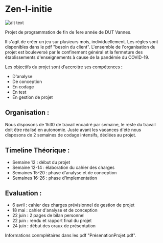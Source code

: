 # Zen-l-initie

![alt text](https://github.com/Log-s/Zen-l-initie/blob/master/Resources/logoZen.png)

Projet de programmation de fin de 1ere année de DUT Vannes.
	

Il s'agit de créer un jeu sur plusieurs mois, individuellement. Les règles sont disponibles dans le pdf "besoin du client". L'ensemble de l'organisation du projet est bouleversé par le confinement général et la fermeture des établissements d'enseignements à cause de la pandémie du COVID-19.


Les objectifs du projet sont d'accroitre ses compétences :
* D'analyse
* De conception
* En codage
* En test
* En gestion de projet

    
Organisation :
-
Nous disposons de 1h30 de travail encadré par semaine, le reste du travail doit être réalisé en autonomie.
Juste avant les vacances d'été nous disposons de 2 semaines de codage intensifs, dédiées au projet.


Timeline Théorique :
-
* Semaine 12 : début du projet
* Semaine 12-14 : élaboration du cahier des charges
* Semaines 15-20 : phase d'analyse et de conception
* Semaines 16-26 : phase d'implementation   


Evaluation :
-
* 6 avril : cahier des charges prévisionnel de gestion de projet
* 18 mai : cahier d'analyse et de conception
* 22 juin : 2 pages de bilan personnel
* 22 juin : rendu et rapport final du projet
* 24 juin : début des oraux de présentation


Informations conmplétaires dans les pdf "PrésenationProjet.pdf".
